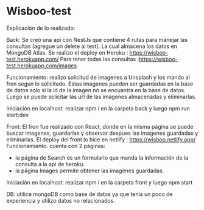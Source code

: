 # Wisboo-test

Explicación de lo realizado:

Back:
Se creó una api con NestJs que contiene 4 rutas para manejar las consultas (agregue un delete al test). La cual almacena los datos en MongoDB Atlas.
Se realizo el deploy en Heroku : https://wisboo-test.herokuapp.com/
Para tener todas las consultas :https://wisboo-test.herokuapp.com/images

Funcionamiento: realizo solicitud de imagenes a Unsplash y los mando al fron segun lo solicitado. Estas imagenes pueden ser guardadas en la base de datos solo si la id de la imagen no se encuantra en la base de datos. Luego se puede solicitar las url de las imagenes almacenadas y eliminarlas.

Iniciación en localhost: realizar npm i en la carpeta back y luego npm run start:dev

Front:
El fron fue realizado con React, donde en la misma página se puede buscar imagenes, guardarlas y observar despues las imagenes guardadas y eliminarlas.
El deploy del front lo hice en netlify : https://wisboo.netlify.app/
Funcionamiento. cuenta con 2 páginas: 
- la página de Search es un formulario que manda la información de la consulta a la api de heroku. 
- la página Images permite obtener las imagenes guardadas.

Iniciación en localhost: realizar npm i en la carpeta front y luego npm start


DB: utilice mongoDB como base de datos ya que tenia un poco de experiencia y utilizo datos no relacionados.

